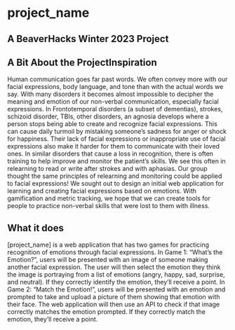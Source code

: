 # project_name
## A BeaverHacks Winter 2023 Project
## A Bit About the ProjectInspiration
Human communication goes far past words. We often convey more with our facial expressions, body language, and tone than with the actual words we say. 
With many disorders it becomes almost impossible to decipher the meaning and emotion of our non-verbal communication, especially facial expressions. In Frontotemporal disorders (a subset of dementias), strokes, schizoid disorder, TBIs, other disorders, an agnosia develops where a person stops being able to create and recognize facial expressions. This can cause daily turmoil by mistaking someone’s sadness for anger or shock for happiness. Their lack of facial expressions or inappropriate use of facial expressions also make it harder for them to communicate with their loved ones.
In similar disorders that cause a loss in recognition, there is often training to help improve and monitor the patient’s skills. We see this often in relearning to read or write after strokes and with aphasias. Our group thought the same principles of relearning and monitoring could be applied to facial expressions!
We sought out to design an initial web application for learning and creating facial expressions based on emotions. With gamification and metric tracking, we hope that we can create tools for people to practice non-verbal skills that were lost to them with illness.

## What it does
[project_name] is a web application that has two games for practicing recognition of emotions through facial expressions. 
In Game 1: “What’s the Emotion?”, users will be presented with an image of someone making another facial expression. The user will then select the emotion they think the image is portraying from a list of emotions (angry, happy, sad, surprise, and neutral). If they correctly identify the emotion, they’ll receive a point. 
In Game 2: “Match the Emotion!”, users will be presented with an emotion and prompted to take and upload a picture of them showing that emotion with their face. The web application will then use an API to check if that image correctly matches the emotion prompted. If they correctly match the emotion, they’ll receive a point.  
